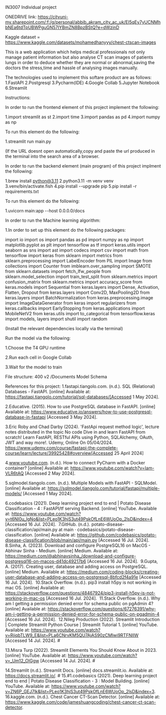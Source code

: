 IN3007 Individual project 

ONEDRIVE link: https://cityuni-my.sharepoint.com/:f:/g/personal/abbib_akram_city_ac_uk/El5qEy7yUCNMhbNEa6tdTpUBWPguGN57IYBmZN8BpzBStQ?e=dWzinD

Kaggle dataset = https://www.kaggle.com/datasets/mohamedhanyyy/chest-ctscan-images

This is a web application which helps medical professionals not only manage patient information but also analyse CT scan images of patients lungs in order to deduce whether they are normal or abnormal,saving the doctors the stress,time and hassle of analysing images manually.

The technologies used to implement this softare product are as follows:
1.FastAPI
2.Postgresql
3.Pycharm(IDE)
4.Google Collab
5.Jupyter Notebook
6.Streamlit

Instructions:

In order to run the frontend element of this project implement the following:

1.import streamlit as st
2.import time
3.import pandas as pd
4.import numpy as np

To run this element do the following:

1.streamlit run main.py

(If the URL doesnt open automatically,copy and paste the url produced in the terminal into the search area of a browser.

In order to run the backend element (main program) of this project implment the following:

1.brew install python@3.11
2.python3.11 -m venv venv 
3.venv/bin/activate.fish
4.pip install --upgrade pip
5.pip install -r requirements.txt

To run this element do the following:

1.uvicorn main:app --host 0.0.0.0/docs

In order to run the Machine learning algorithm:

1.In order to set up this element do the following packages:

import io
import os
import pandas as pd
import numpy as np
import matplotlib.pyplot as plt
import tensorflow as tf
import keras.utils
import seaborn as sns
import ast
import codecs
import csv
import math
from tensorflow import keras
from sklearn import metrics
from sklearn.preprocessing import LabelEncoder
from PIL import Image
from collections import Counter
from imblearn.over_sampling import SMOTE
from sklearn.datasets import fetch_lfw_people
from sklearn.model_selection import train_test_split
from sklearn.metrics import confusion_matrix
from sklearn.metrics import accuracy_score
from keras.models import Sequential
from keras.layers import Dense, Activation, Flatten, Dropout
from keras.layers import Conv2D, MaxPooling2D
from keras.layers import BatchNormalization
from keras.preprocessing.image import ImageDataGenerator
from keras import regularizers
from keras.callbacks import EarlyStopping
from keras.applications import MobileNetV2
from keras.utils import to_categorical
from tensorflow.keras import models, layers
import shutil
import random

(Install the relevant dependencies locally via the terminal)

Run the model via the following:

1.Choose the T4 GPU runtime

2.Run each cell in Google Collab

3.Wait for the model to train



File structure:
400 v2 /Documents
Model
Schema

References for this project:
1.fastapi.tiangolo.com. (n.d.). SQL (Relational) Databases - FastAPI. [online] Available at: https://fastapi.tiangolo.com/tutorial/sql-databases/[Accessed 1 May 2024].

2.Educative. (2015). How to use PostgreSQL database in FastAPI. [online] Available at: https://www.educative.io/answers/how-to-use-postgresql-database-in-fastapi [Accessed 3 May 2024].

3.Eric Roby and Chad Darby (2024). 'FastApi request method logic', lecture notes distributed in the topic No code Dive in and learn FastAPI from scratch! Learn FastAPI, RESTful APIs using Python, SQLAlchemy, OAuth, JWT and way more!. Udemy, Online On 05/04/2024.
https://www.udemy.com/course/fastapi-the-complete-course/learn/lecture/39925428#overview[Accessed 25 April 2024]

4.www.youtube.com. (n.d.). How to connect PyCharm with a Docker container? [online] Available at: https://www.youtube.com/watch?v=Iam-VLR6tAQ [Accessed 2 May 2024].

5.sqlmodel.tiangolo.com. (n.d.). Multiple Models with FastAPI - SQLModel. [online] Available at: https://sqlmodel.tiangolo.com/tutorial/fastapi/multiple-models/ [Accessed 1 May 2024].

6.codebasics (2021). Deep learning project end to end | Potato Disease Classification - 4 : FastAPI/tf serving Backend. [online] YouTube. Available at: https://www.youtube.com/watch?v=t6NI0u_lgNo&list=PLeo1K3hjS3ut49PskOfLnE6WUoOp_2lsD&index=4 [Accessed 16 Jul. 2024].
‌
7.GitHub. (n.d.). potato-disease-classification/api/main.py at main · codebasics/potato-disease-classification. [online] Available at: https://github.com/codebasics/potato-disease-classification/blob/main/api/main.py [Accessed 16 Jul. 2024].
‌
8.Sinha, A. (2023). Download and configure PostgreSQL16 on MacOS - Abhinav Sinha - Medium. [online] Medium. Available at: https://medium.com/@abhinavsinha_/download-and-configure-postgresql16-on-macos-d41dc49217b6 [Accessed 16 Jul. 2024].
‌
9.Gupta, A. (2017). Creating user, database and adding access on PostgreSQL. [online] Medium. Available at: https://medium.com/coding-blocks/creating-user-database-and-adding-access-on-postgresql-8bfcd2f4a91e [Accessed 16 Jul. 2024].
‌
10.Stack Overflow. (n.d.). pip3 install h5py is not working in mac OS. [online] Available at: https://stackoverflow.com/questions/48467924/pip3-install-h5py-is-not-working-in-mac-os [Accessed 16 Jul. 2024].
‌
11.Stack Overflow. (n.d.). Why am I getting a permission denied error for schema public on pgAdmin 4? [online] Available at: https://stackoverflow.com/questions/67276391/why-am-i-getting-a-permission-denied-error-for-schema-public-on-pgadmin-4 [Accessed 16 Jul. 2024].
‌
12.Nileg Production (2022). Streamlit Introduction | Complete Streamlit Python Course | Streamlit Tutorial 1. [online] YouTube. Available at: https://www.youtube.com/watch?v=RjiqbTLW9_E&list=PLa6CNrvKM5QU7AjAS90zCMIwi9RTFNIIW [Accessed 14 Jul. 2024].
#‌

13.Mısra Turp (2022). Streamlit Elements You Should Know About in 2023. [online] YouTube. Available at: https://www.youtube.com/watch?v=_Um12_OlGgw [Accessed 14 Jul. 2024].
#‌

14.Streamlit (n.d.). Streamlit Docs. [online] docs.streamlit.io. Available at: https://docs.streamlit.io/.
#‌
15.#1.codebasics (2021). Deep learning project end to end | Potato Disease Classification - 3 : Model Building. [online] YouTube. Available at: https://www.youtube.com/watch?v=ZN6P_GEJ7lk&list=PLeo1K3hjS3ut49PskOfLnE6WUoOp_2lsD&index=3.
‌
16.kaggle.com. (n.d.). Chest Cancer CT-Scan Detector. [online] Available at: https://www.kaggle.com/code/jameshuangcoding/chest-cancer-ct-scan-detector.
‌
